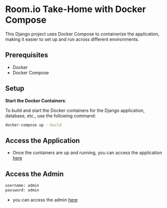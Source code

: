 # Room.io Take-Home with Docker Compose

This Django project uses Docker Compose to containerize the application, making it easier to set up and run across different environments.

## Prerequisites

- Docker
- Docker Compose

## Setup

**Start the Docker Containers**:

To build and start the Docker containers for the Django application, database, etc., use the following command:

```bash
docker-compose up --build
```

## Access the Application

- Once the containers are up and running, you can access the application [here](http://127.0.0.1:8000/)

## Access the Admin
```bash
username: admin
password: admin
```
- you can access the admin [here](http://127.0.0.1:8000/admin/)